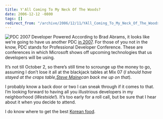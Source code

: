 ```yaml
---
title: Y'All Coming To My Neck Of The Woods?
date: 2006-12-12 -0800
tags: []
redirect_from: "/archive/2006/12/11/YAll_Coming_To_My_Neck_Of_The_Woods.aspx/"
---
```


![PDC 2007 Developer
Powered](https://haacked.com/images/haacked_com/WindowsLiveWriter/YAllComingToMyNeckOfTheWoods_1478D/image001_revised%5B1%5D%5B4%5D.gif)
According to Brad Abrams, it looks like we’re going to have us another
PDC [in 2007](http://msdn.microsoft.com/events/pdc/ "PDC 2007"). For
those of you not in the know, PDC stands for Professional Developer
Conference. These are conferences in which Microsoft shows off upcoming
technologies that us developers will be using.

It’s not till October 2, so there’s still time to scrounge up the money
to go, assuming I don’t lose it all at the blackjack tables at Mix 07
(*I should have stayed at the craps table,*[*Steve
Maine*](http://hyperthink.net/blog/ "Steve Main's Brain.Save()")*can
back me up on that*).

I probably know a back door or two I can sneak through if it comes to
that. I’m looking forward to having all you illustrious developers in my
neighborhood (*Westside!*). It’s too early for a roll call, but be sure
that I hear about it when you decide to attend.

I do know where to get the best [Korean
food](https://haacked.com/archive/2005/03/17/Good_Korean_Food_In_Los_Angeles.aspx "Best Korean Food In Los Angeles").

